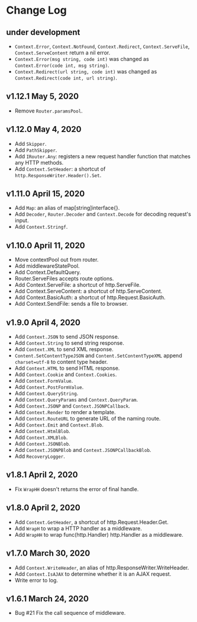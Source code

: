 Change Log
==========

under development
-----------------
- `Context.Error`, `Context.NotFound`, `Context.Redirect`, `Context.ServeFile`, `Context.ServeContent` return a nil error.
- `Context.Error(msg string, code int)` was changed as `Context.Error(code int, msg string)`.
- `Context.Redirect(url string, code int)` was changed as `Context.Redirect(code int, url string)`.

v1.12.1 May 5, 2020
-------------------
- Remove `Router.paramsPool`.

v1.12.0 May 4, 2020
-------------------
- Add `Skipper`.
- Add `PathSkipper`.
- Add `IRouter.Any`: registers a new request handler function that matches any HTTP methods.
- Add `Context.SetHeader`: a shortcut of `http.ResponseWriter.Header().Set`.

v1.11.0 April 15, 2020
----------------------
- Add `Map`: an alias of map[string]interface{}.
- Add `Decoder`, `Router.Decoder` and `Context.Decode` for decoding request's input.
- Add `Context.Stringf`.

v1.10.0 April 11, 2020
----------------------
- Move contextPool out from router.
- Add middlewareStatePool.
- Add Context.DefaultQuery.
- Router.ServeFiles accepts route options.
- Add Context.ServeFile: a shortcut of http.ServeFile.
- Add Context.ServeContent: a shortcut of http.ServeContent.
- Add Context.BasicAuth: a shortcut of http.Request.BasicAuth.
- Add Context.SendFile: sends a file to browser.

v1.9.0 April 4, 2020
--------------------
- Add `Context.JSON` to send JSON response.
- Add `Context.String` to send string response.
- Add `Context.XML` to send XML response.
- `Content.SetContentTypeJSON` and `Content.SetContentTypeXML` append `charset=utf-8` to content type header.
- Add `Context.HTML` to send HTML response.
- Add `Context.Cookie` and `Context.Cookies`.
- Add `Context.FormValue`.
- Add `Context.PostFormValue`.
- Add `Context.QueryString`.
- Add `Context.QueryParams` and `Context.QueryParam`.
- Add `Context.JSONP` and `Context.JSONPCallback`.
- Add `Context.Render` to render a template.
- Add `Context.RouteURL` to generate URL of the naming route.
- Add `Context.Emit` and `Context.Blob`.
- Add `Context.HtmlBlob`.
- Add `Context.XMLBlob`.
- Add `Context.JSONBlob`.
- Add `Context.JSONPBlob` and `Context.JSONPCallbackBlob`.
- Add `RecoveryLogger`.

v1.8.1 April 2, 2020
--------------------
- Fix `WrapHH` doesn't returns the error of final handle.

v1.8.0 April 2, 2020
--------------------
- Add `Context.GetHeader`, a shortcut of http.Request.Header.Get.
- Add `WrapH` to wrap a HTTP handler as a middleware.
- Add `WrapHH` to wrap func(http.Handler) http.Handler as a middleware.

v1.7.0 March 30, 2020
---------------------
- Add `Context.WriteHeader`, an alias of http.ResponseWriter.WriteHeader.
- Add `Context.IsAJAX` to determine whether it is an AJAX request.
- Write error to log.

v1.6.1 March 24, 2020
---------------------
- Bug #21 Fix the call sequence of middleware.
